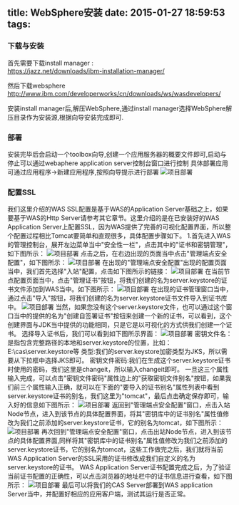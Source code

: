 title: WebSphere安装
date: 2015-01-27 18:59:53
tags:
---

### 下载与安装
首先需要下载install manager :  
https://jazz.net/downloads/ibm-installation-manager/

然后下载websphere
http://www.ibm.com/developerworks/cn/downloads/ws/wasdevelopers/

安装install manager后,解压WebSphere,通过install manager选择WebSphere解压目录作为安装源,根据向导安装完成即可.
<!-- more -->
### 部署
安装完毕后会启动一个toolbox向导,创建一个应用服务器的概要文件即可,启动与停止可以通过webaphere application server控制台窗口进行控制
具体部署应用可通过应用程序->新建应用程序,按照向导提示进行部署
![项目部署](/images/2015/WebSphere/deploy.png) 

### 配置SSL

我们这里介绍的WAS SSL配置是基于WAS的Application Server基础之上，如果要基于WAS的Http Server请参考其它章节。这里介绍的是在已安装好的WAS Application Server上配置SSL，因为WAS提供了完善的可视化配置界面，所以整个配置过程相比Tomcat要简单和直观很多，具体配置步骤如下。
1.首先进入WAS的管理控制台，展开左边菜单当中"安全性一栏"，点击其中的"证书和密钥管理"，如下图所示：
![项目部署](/images/2015/WebSphere/1.png) 
点击之后，在右边出现的页面当中点击"管理端点安全配置"，如下图所示：
![项目部署](/images/2015/WebSphere/2.png) 
在出现的"管理端点安全配置"出现的配置页面当中，我们首先选择"入站"配置，点击如下图所示的链接：
![项目部署](/images/2015/WebSphere/3.png) 
在当前节点配置页面当中，点击"管理证书"按钮，将我们创建的名为server.keystore的证书文件添加到WAS当中。如下图所示：
![项目部署](/images/2015/WebSphere/4.png) 
在出现的证书管理窗口当中，通过点击"导入"按钮，将我们创建的名为server.keystore证书文件导入到证书库中。
![项目部署](/images/2015/WebSphere/5.png) 
当然，如果您没有这个server.keystore文件，也可以通过这个窗口当中的提供的名为"创建自签署证书"按钮来创建一个新的证书，可以看到，这个创建界面与JDK当中提供的功能相同，只是它是以可视化的方式供我们创建一个证书。
选择导入证书后，我们可以看到如下图所示界面：
![项目部署](/images/2015/WebSphere/6.png) 
密钥文件名：是指包含完整路径的本地和server.keystore的位置，比如：E:\cas\server.keystore等
类型:我们的server.keystore加密类型为JKS，所以需要从下拉框中选择JKS即可。
密钥文件密码:我们在生成这个server.keystore证书时使用的密码，我们这里是changeit，所以输入changeit即可。
一旦这三个属性输入完成，可以点击"密钥文件密码"属性边上的"获取密钥文件别名"按钮，如果我们前三个属性输入正确，就可以在下面的"要导入的证书别名"属性列表中看到server.keystore证书的别名，我们这里为"tomcat"，最后点击确定保存即可，输入好的信息如下图所示：
![项目部署](/images/2015/WebSphere/7.png) 
返回到"管理端点安全配置"窗口，点击入站Node节点，进入到该节点的具体配置界面，将其"密钥库中的证书别名"属性值修改为我们之前添加的server.keystore证书，它的别名为tomcat，如下图所示：
![项目部署](/images/2015/WebSphere/8.png) 
再次回到"管理端点安全配置"窗口，点击出站Node节点，进入到该节点的具体配置界面,同样将其"密钥库中的证书别名"属性值修改为我们之前添加的server.keystore证书，它的别名为tomcat，这些工作做完之后，我们就将当前WAS Application Server的SSL采用的证书修改成我们自定义的名为server.keystore的证书。
WAS Application Server证书配置完成之后，为了验证当前证书配置的正确性，可以点击浏览器的地址栏中的证书信息进行查看，如下图所示：
![项目部署](/images/2015/WebSphere/9.png) 
最后可以将我们的CAS Server部署到WAS application Server当中，并配置好相应的应用客户端，测试其运行是否正常。